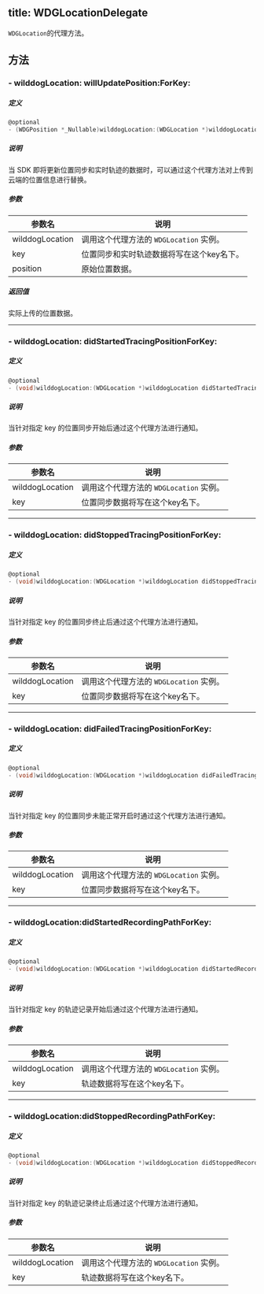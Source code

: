 title: WDGLocationDelegate
---

`WDGLocation`的代理方法。

## 方法

### - wilddogLocation: willUpdatePosition:ForKey:

##### 定义

```objectivec
@optional
- (WDGPosition *_Nullable)wilddogLocation:(WDGLocation *)wilddogLocation willUpdatePosition:(WDGPosition *)position ForKey:(NSString *)key;
```

##### 说明
当 SDK 即将更新位置同步和实时轨迹的数据时，可以通过这个代理方法对上传到云端的位置信息进行替换。

##### 参数

参数名           | 说明
--------------- | -----------------------------------
wilddogLocation | 调用这个代理方法的 `WDGLocation` 实例。
key             | 位置同步和实时轨迹数据将写在这个key名下。
position        | 原始位置数据。

##### 返回值
实际上传的位置数据。

---

### - wilddogLocation: didStartedTracingPositionForKey:

##### 定义

```objectivec
@optional
- (void)wilddogLocation:(WDGLocation *)wilddogLocation didStartedTracingPositionForKey:(NSString *)key;
```

##### 说明
当针对指定 key 的位置同步开始后通过这个代理方法进行通知。

##### 参数

参数名           | 说明
--------------- | -----------------------------------
wilddogLocation | 调用这个代理方法的 `WDGLocation` 实例。
key             | 位置同步数据将写在这个key名下。

---

### - wilddogLocation: didStoppedTracingPositionForKey:

##### 定义

```objectivec
@optional
- (void)wilddogLocation:(WDGLocation *)wilddogLocation didStoppedTracingPositionForKey:(NSString *)key;
```

##### 说明
当针对指定 key 的位置同步终止后通过这个代理方法进行通知。

##### 参数

参数名           | 说明
--------------- | -----------------------------------
wilddogLocation | 调用这个代理方法的 `WDGLocation` 实例。
key             | 位置同步数据将写在这个key名下。

---

### - wilddogLocation: didFailedTracingPositionForKey:

##### 定义

```objectivec
@optional
- (void)wilddogLocation:(WDGLocation *)wilddogLocation didFailedTracingPositionForKey:(NSString *)key withError:(NSError *)error;
```

##### 说明
当针对指定 key 的位置同步未能正常开启时通过这个代理方法进行通知。

##### 参数

参数名           | 说明
--------------- | -----------------------------------
wilddogLocation | 调用这个代理方法的 `WDGLocation` 实例。
key             | 位置同步数据将写在这个key名下。

---

### - wilddogLocation:didStartedRecordingPathForKey:

##### 定义

```objectivec
@optional
- (void)wilddogLocation:(WDGLocation *)wilddogLocation didStartedRecordingPathForKey:(NSString *)key;
```

##### 说明
当针对指定 key 的轨迹记录开始后通过这个代理方法进行通知。

##### 参数

参数名           | 说明
--------------- | -----------------------------------
wilddogLocation | 调用这个代理方法的 `WDGLocation` 实例。
key             | 轨迹数据将写在这个key名下。

---

### - wilddogLocation:didStoppedRecordingPathForKey:

##### 定义

```objectivec
@optional
- (void)wilddogLocation:(WDGLocation *)wilddogLocation didStoppedRecordingPathForKey:(NSString *)key;
```

##### 说明
当针对指定 key 的轨迹记录终止后通过这个代理方法进行通知。

##### 参数

参数名           | 说明
--------------- | -----------------------------------
wilddogLocation | 调用这个代理方法的 `WDGLocation` 实例。
key             | 轨迹数据将写在这个key名下。
